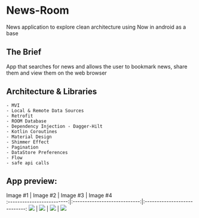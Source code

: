 # News-Room
News application to explore clean architecture using Now in android as a base

## The Brief

App that searches for news and allows the user to bookmark news, share them and view them on the web browser


## Architecture & Libraries
    - MVI
    - Local & Remote Data Sources
    - Retrofit
    - ROOM Database
    - Dependency Injection - Dagger-Hilt
    - Kotlin Coroutines
    - Material Design
    - Shimmer Effect
    - Pagination
    - DataStore Preferences
    - Flow
    - safe api calls

## App preview:




Image #1            |  Image #2             |  Image #3            |  Image #4                        
:-------------------------:|:----------------------------:|:----------------------------:
<img src="images/news_room_1.jpg">    |  <img src="images/news_room_2.jpg">     |  <img src="images/news_room_3.jpg">     |  <img src="images/news_room_4.jpg">     

